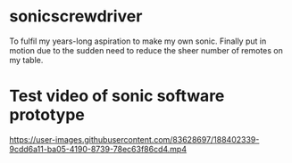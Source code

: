 # sonicscrewdriver
To fulfil my years-long aspiration to make my own sonic. Finally put in motion due to the sudden need to reduce the sheer number of remotes on my table.

# Test video of sonic software prototype

https://user-images.githubusercontent.com/83628697/188402339-9cdd6a11-ba05-4190-8739-78ec63f86cd4.mp4

